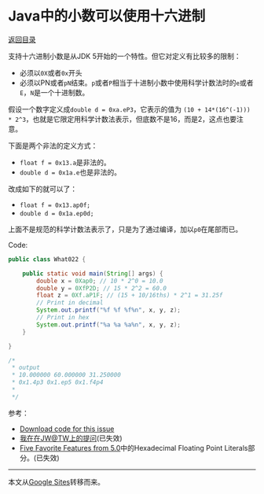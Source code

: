 # Java中的小数可以使用十六进制

[返回目录](index.md)

支持十六进制小数是从JDK 5开始的一个特性。但它对定义有比较多的限制：

* 必须以`0X`或者`0x`开头
* 必须以PN或者`pN`结束。`p`或者`P`相当于十进制小数中使用科学计数法时的`e`或者`E`，`N`是一个十进制数。

假设一个数字定义成`double d = 0xa.eP3`，它表示的值为 `(10 + 14*(16^(-1))) * 2^3`，也就是它限定用科学计数法表示，但底数不是16，而是2，这点也要注意。

下面是两个非法的定义方式：

* `float f = 0x13.a`是非法的。
* `double d = 0x1a.e`也是非法的。

改成如下的就可以了：

* `float f = 0x13.ap0f;`
* `double d = 0x1a.ep0d;`

上面不是规范的科学计数法表示了，只是为了通过编译，加以`p0`在尾部而已。

Code:

```java
public class What022 {

	public static void main(String[] args) {
		double x = 0Xap0; // 10 * 2^0 = 10.0
		double y = 0XfP2D; // 15 * 2^2 = 60.0
		float z = 0Xf.aP1F; // (15 + 10/16ths) * 2^1 = 31.25f
		// Print in decimal
		System.out.printf("%f %f %f%n", x, y, z);
		// Print in hex
		System.out.printf("%a %a %a%n", x, y, z);
	}

}

/*
 * output
 * 10.000000 60.000000 31.250000
 * 0x1.4p3 0x1.ep5 0x1.f4p4
 * 
 */
```

参考：

* [Download code for this issue](code/What022.java)
* [我在在JW@TW上的提问](http://www.javaworld.com.tw/jute/post/view?bid=29&id=234053&sty=1#234053)(已失效)
* [Five Favorite Features from 5.0](http://www.onjava.com/pub/a/onjava/2005/04/20/javaIAN5.html)中的Hexadecimal Floating Point Literals部分。(已失效)

---

本文从[Google Sites](https://sites.google.com/site/iridiumsite/it/java/java-lang/hex-floating-point-literal)转移而来。
